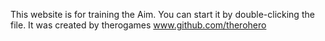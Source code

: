 This website is for training the Aim. You can start it by double-clicking the file. It was created by therogames www.github.com/therohero

